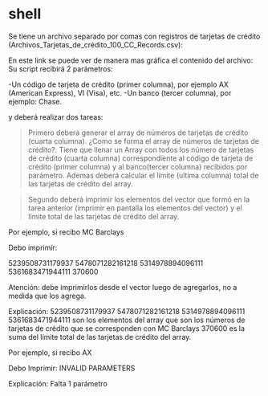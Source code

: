 # shell
Se tiene un archivo separado por comas con registros de tarjetas de crédito (Archivos_Tarjetas_de_crédito_100_CC_Records.csv):

En este link se puede ver de manera mas gráfica el contenido del archivo: Su script recibirá 2 parámetros: 

-Un código de tarjeta de crédito (primer columna), por ejemplo AX (American Express), VI (Visa), etc.
-Un banco (tercer columna), por ejemplo: Chase.

y deberá realizar dos tareas:

>Primero deberá generar el array de números de tarjetas de crédito (cuarta columna).
¿Como se forma el array de números de tarjetas de crédito?.
Tiene que llenar un Array con todos los número de tarjetas de crédito (cuarta columna) correspondiente al
código de tarjeta de crédito (primer columna) y al banco(tercer columna) recibidos por parámetro.
Ademas deberá calcular el límite (ultima columna) total de las tarjetas de crédito del array.

>Segundo deberá imprimir los elementos del vector que formó en la tarea anterior (imprimir en pantalla los elementos del vector) y el límite total de las tarjetas de crédito del array.

Por ejemplo, si recibo
MC Barclays

Debo imprimir:

5239508731179937 5478071282161218 5314978894096111 5361683471944111
370600

Atención: debe imprimirlos desde el vector luego de agregarlos, no a medida que los agrega.

Explicación:
5239508731179937 5478071282161218 5314978894096111 5361683471944111 son los elementos del array que son los números de tarjetas de crédito que se corresponden con MC Barclays
370600 es la suma del límite total de las tarjetas de crédito del array.

Por ejemplo, si recibo
AX

Debo Imprimir:
INVALID PARAMETERS

Explicación:
Falta 1 parámetro
